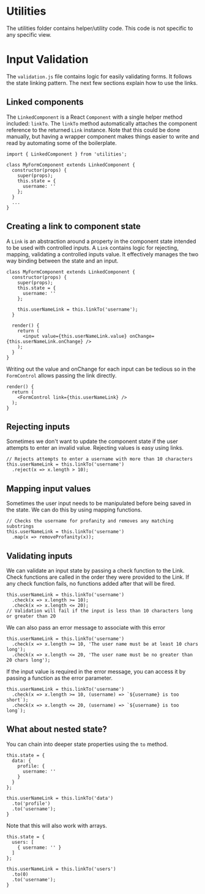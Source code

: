 Utilities
==========
The utilities folder contains helper/utility code. This code is not specific to
any specific view.

Input Validation
==========
The `validation.js` file contains logic for easily validating forms. It follows
the state linking pattern. The next few sections explain how to use the links.

## Linked components
The `LinkedComponent` is a React `Component` with a single helper method included:
`linkTo`. The `linkTo` method automatically attaches the component reference to
the returned `Link` instance. Note that this could be done manually, but having a
wrapper component makes things easier to write and read by automating some of the
boilerplate.

```
import { LinkedComponent } from 'utilities';

class MyFormComponent extends LinkedComponent {
  constructor(props) {
    super(props);
    this.state = {
      username: ''
    };
  }
  ...
}
```

## Creating a link to component state
A `Link` is an abstraction around a property in the component state intended to
be used with controlled inputs. A `Link` contains logic for rejecting, mapping,
validating a controlled inputs value. It effectively manages the two way binding
between the state and an input.

```
class MyFormComponent extends LinkedComponent {
  constructor(props) {
    super(props);
    this.state = {
      username: ''
    };

    this.userNameLink = this.linkTo('username');
  }

  render() {
    return (
      <input value={this.userNameLink.value} onChange={this.userNameLink.onChange} />
    );
  }
}
```

Writing out the value and onChange for each input can be tedious so in the `FormControl`
allows passing the link directly.

```
render() {
  return (
    <FormControl link={this.userNameLink} />
  );
}
```

## Rejecting inputs
Sometimes we don't want to update the component state if the user attempts to
enter an invalid value. Rejecting values is easy using links.

```
// Rejects attempts to enter a username with more than 10 characters
this.userNameLink = this.linkTo('username')
  .reject(x => x.length > 10);
```

## Mapping input values
Sometimes the user input needs to be manipulated before being saved in the state.
We can do this by using mapping functions.

```
// Checks the username for profanity and removes any matching substrings
this.userNameLink = this.linkTo('username')
  .map(x => removeProfanity(x));
```

## Validating inputs
We can validate an input state by passing a check function to the Link. Check
functions are called in the order they were provided to the Link. If any check
function fails, no functions added after that will be fired.

```
this.userNameLink = this.linkTo('username')
  .check(x => x.length >= 10);
  .check(x => x.length <= 20);
// Validation will fail if the input is less than 10 characters long or greater than 20
```

We can also pass an error message to associate with this error

```
this.userNameLink = this.linkTo('username')
  .check(x => x.length >= 10, 'The user name must be at least 10 chars long');
  .check(x => x.length <= 20, 'The user name must be no greater than 20 chars long');
```

If the input value is required in the error message, you can access it by passing a
function as the error parameter.

```
this.userNameLink = this.linkTo('username')
  .check(x => x.length >= 10, (username) => `${username} is too short`);
  .check(x => x.length <= 20, (username) => `${username} is too long`);
```

## What about nested state?
You can chain into deeper state properties using the `to` method.

```
this.state = {
  data: {
    profile: {
      username: ''
    }
  }
};

this.userNameLink = this.linkTo('data')
  .to('profile')
  .to('username');
}
```

Note that this will also work with arrays.

```
this.state = {
  users: [
    { username: '' }
  ]
};

this.userNameLink = this.linkTo('users')
  .to(0)
  .to('username');
}
```
